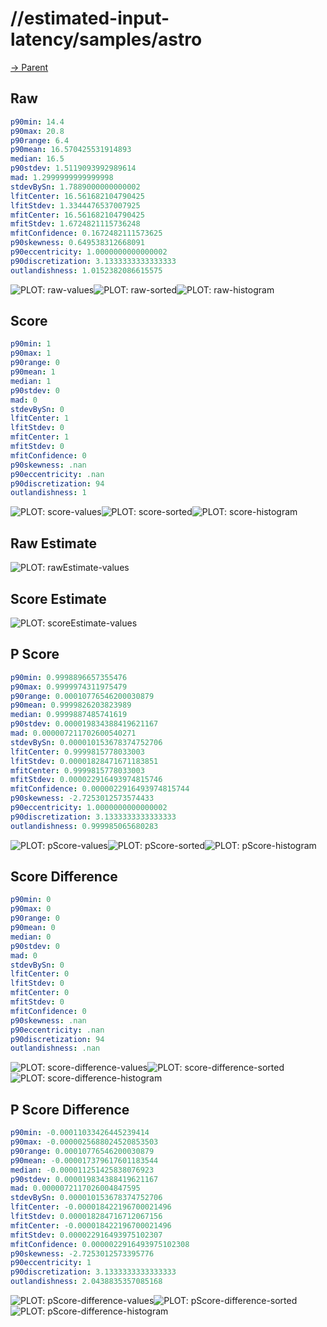 
# //estimated-input-latency/samples/astro

[→ Parent](../..)


## Raw


```yaml
p90min: 14.4
p90max: 20.8
p90range: 6.4
p90mean: 16.570425531914893
median: 16.5
p90stdev: 1.5119093992989614
mad: 1.2999999999999998
stdevBySn: 1.7889000000000002
lfitCenter: 16.561682104790425
lfitStdev: 1.3344476537007925
mfitCenter: 16.561682104790425
mfitStdev: 1.6724821115736248
mfitConfidence: 0.1672482111573625
p90skewness: 0.649538312668091
p90eccentricity: 1.0000000000000002
p90discretization: 3.1333333333333333
outlandishness: 1.0152382086615575

```

![PLOT: raw-values](./raw/values.svg)![PLOT: raw-sorted](./raw/sorted.svg)![PLOT: raw-histogram](./raw/histogram.svg)
## Score


```yaml
p90min: 1
p90max: 1
p90range: 0
p90mean: 1
median: 1
p90stdev: 0
mad: 0
stdevBySn: 0
lfitCenter: 1
lfitStdev: 0
mfitCenter: 1
mfitStdev: 0
mfitConfidence: 0
p90skewness: .nan
p90eccentricity: .nan
p90discretization: 94
outlandishness: 1

```

![PLOT: score-values](./score/values.svg)![PLOT: score-sorted](./score/sorted.svg)![PLOT: score-histogram](./score/histogram.svg)
## Raw Estimate

![PLOT: rawEstimate-values](./rawEstimate/values.svg)
## Score Estimate

![PLOT: scoreEstimate-values](./scoreEstimate/values.svg)
## P Score


```yaml
p90min: 0.9998896657355476
p90max: 0.9999974311975479
p90range: 0.00010776546200030879
p90mean: 0.9999826203823989
median: 0.9999887485741619
p90stdev: 0.000019834388419621167
mad: 0.000007211702600540271
stdevBySn: 0.000010153678374752706
lfitCenter: 0.9999815778033003
lfitStdev: 0.00001828471671183851
mfitCenter: 0.9999815778033003
mfitStdev: 0.000022916493974815746
mfitConfidence: 0.0000022916493974815744
p90skewness: -2.7253012573574433
p90eccentricity: 1.0000000000000002
p90discretization: 3.1333333333333333
outlandishness: 0.999985065680283

```

![PLOT: pScore-values](./pScore/values.svg)![PLOT: pScore-sorted](./pScore/sorted.svg)![PLOT: pScore-histogram](./pScore/histogram.svg)
## Score Difference


```yaml
p90min: 0
p90max: 0
p90range: 0
p90mean: 0
median: 0
p90stdev: 0
mad: 0
stdevBySn: 0
lfitCenter: 0
lfitStdev: 0
mfitCenter: 0
mfitStdev: 0
mfitConfidence: 0
p90skewness: .nan
p90eccentricity: .nan
p90discretization: 94
outlandishness: .nan

```

![PLOT: score-difference-values](./score-difference/values.svg)![PLOT: score-difference-sorted](./score-difference/sorted.svg)![PLOT: score-difference-histogram](./score-difference/histogram.svg)
## P Score Difference


```yaml
p90min: -0.00011033426445239414
p90max: -0.0000025688024520853503
p90range: 0.00010776546200030879
p90mean: -0.000017379617601183544
median: -0.000011251425838076923
p90stdev: 0.000019834388419621167
mad: 0.0000072117026004847595
stdevBySn: 0.000010153678374752706
lfitCenter: -0.000018422196700021496
lfitStdev: 0.000018284716712067156
mfitCenter: -0.000018422196700021496
mfitStdev: 0.000022916493975102307
mfitConfidence: 0.0000022916493975102308
p90skewness: -2.7253012573395776
p90eccentricity: 1
p90discretization: 3.1333333333333333
outlandishness: 2.0438835357085168

```

![PLOT: pScore-difference-values](./pScore-difference/values.svg)![PLOT: pScore-difference-sorted](./pScore-difference/sorted.svg)![PLOT: pScore-difference-histogram](./pScore-difference/histogram.svg)